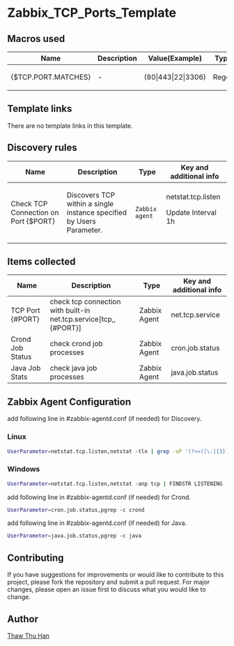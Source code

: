 # Zabbix_TCP_Ports_Template

## Macros used

|Name|Description|Value(Example)|Type|
|----|-----------|-------|----|
|{$TCP.PORT.MATCHES}|<p>-</p>|(80\|443\|22\|3306)|Regex|


## Template links

There are no template links in this template.

## Discovery rules

|Name|Description|Type|Key and additional info|
|----|-----------|----|----|
|Check TCP Connection on Port {$PORT}|<p>Discovers TCP within a single instance specified by Users Parameter.</p>|`Zabbix agent`|netstat.tcp.listen <p>Update Interval 1h</p>|

## Items collected

|Name|Description|Type|Key and additional info|
|----|-----------|----|----|
|TCP Port {#PORT}|check tcp connection with built-in net.tcp.service[tcp,,{#PORT}]|Zabbix Agent|net.tcp.service|
|Crond Job Status|check crond job processes|Zabbix Agent|cron.job.status|
|Java Job Stats|check java job processes|Zabbix Agent|java.job.status|

## Zabbix Agent Configuration
add following line in #zabbix-agentd.conf (if needed) for Discovery.
### Linux
```sh
UserParameter=netstat.tcp.listen,netstat -tln | grep -oP '(?<=([\:]{3})|([0-9]:))(?<!(::1:))(?<!(127.0.0.1:))[0-9]+'
```

### Windows
```sh
UserParameter=netstat.tcp.listen,netstat -anp tcp | FINDSTR LISTENING
```

add following line in #zabbix-agentd.conf (if needed) for Crond.
```sh
UserParameter=cron.job.status,pgrep -c crond
```

add following line in #zabbix-agentd.conf (if needed) for Java.
```sh
UserParameter=java.job.status,pgrep -c java
```

## Contributing

If you have suggestions for improvements or would like to contribute to this project, please fork the repository and submit a pull request. For major changes, please open an issue first to discuss what you would like to change.

## Author

[Thaw Thu Han](https://github.com/ThawThuHan)
